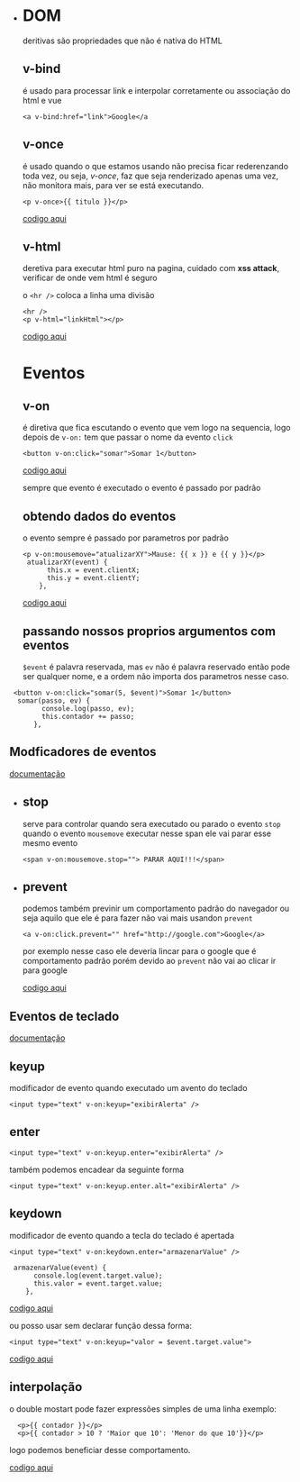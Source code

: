 - # DOM

  deritivas são propriedades que não é nativa do HTML

  ## v-bind

  é usado para processar link e interpolar corretamente ou associação do html e vue

  ```
  <a v-bind:href="link">Google</a
  ```

  ## v-once

  é usado quando o que estamos usando não precisa ficar rederenzando toda vez, ou seja, _v-once_, faz que seja renderizado apenas uma vez, não monitora mais, para ver se está executando.

  ```
  <p v-once>{{ titulo }}</p>
  ```

  [codigo aqui](https://github.com/jhonatheberson/dominating-vuejs/blob/master/dom/template-v5.html)

  ## v-html

  deretiva para executar html puro na pagina, cuidado com **xss attack**, verificar de onde vem html é seguro

  o `<hr />` coloca a linha uma divisão

  ```
  <hr />
  <p v-html="linkHtml"></p>
  ```

  [codigo aqui](https://github.com/jhonatheberson/dominating-vuejs/blob/master/dom/template-v6.html)

  # Eventos

  ## v-on

  é diretiva que fica escutando o evento que vem logo na sequencia, logo depois de `v-on:` tem que passar o nome da evento `click`

  ```
  <button v-on:click="somar">Somar 1</button>
  ```

  [codigo aqui](https://github.com/jhonatheberson/dominating-vuejs/blob/master/dom/eventos-v1.html)

  sempre que evento é executado o evento é passado por padrão

  ## obtendo dados do eventos

  o evento sempre é passado por parametros por padrão

  ```
  <p v-on:mousemove="atualizarXY">Mause: {{ x }} e {{ y }}</p>
   atualizarXY(event) {
        this.x = event.clientX;
        this.y = event.clientY;
      },
  ```

  [codigo aqui](https://github.com/jhonatheberson/dominating-vuejs/blob/master/dom/eventos-v2.html)

  ## passando nossos proprios argumentos com eventos

  `$event` é palavra reservada, mas `ev` não é palavra reservado então pode ser qualquer nome, e a ordem não importa dos parametros nesse caso.

```
 <button v-on:click="somar(5, $event)">Somar 1</button>
  somar(passo, ev) {
        console.log(passo, ev);
        this.contador += passo;
      },
```

## Modficadores de eventos

[documentação](https://vuejs.org/v2/guide/events.html#Event-Modifiers)

- ## stop

  serve para controlar quando sera executado ou parado o evento `stop` quando o evento `mousemove` executar nesse span ele vai parar esse mesmo evento

  ```
  <span v-on:mousemove.stop=""> PARAR AQUI!!!</span>
  ```

- ## prevent

  podemos também previnir um comportamento padrão do navegador ou seja aquilo que ele é para fazer não vai mais usandon `prevent`

  ```
  <a v-on:click.prevent="" href="http://google.com">Google</a>
  ```

  por exemplo nesse caso ele deveria lincar para o google que é comportamento padrão porém devido ao `prevent` não vai ao clicar ir para google

  [codigo aqui](https://github.com/jhonatheberson/dominating-vuejs/blob/master/dom/eventos-v4.html)

## Eventos de teclado

[documentação](https://vuejs.org/v2/guide/events.html#Key-Modifiers)

## keyup

modificador de evento quando executado um avento do teclado

```
<input type="text" v-on:keyup="exibirAlerta" />
```

## enter

```
<input type="text" v-on:keyup.enter="exibirAlerta" />
```

também podemos encadear da seguinte forma

```
<input type="text" v-on:keyup.enter.alt="exibirAlerta" />
```

## keydown

modificador de evento quando a tecla do teclado é apertada

```
<input type="text" v-on:keydown.enter="armazenarValue" />

 armazenarValue(event) {
      console.log(event.target.value);
      this.valor = event.target.value;
    },
```

[codigo aqui](https://github.com/jhonatheberson/dominating-vuejs/blob/master/dom/desafio-02)

ou posso usar sem declarar função dessa forma:

```
<input type="text" v-on:keyup="valor = $event.target.value">
```

[codigo aqui](https://github.com/jhonatheberson/dominating-vuejs/blob/master/dom/desafio-02-resp)

## interpolação

o double mostart pode fazer expressões simples de uma linha exemplo:

```
  <p>{{ contador }}</p>
  <p>{{ contador > 10 ? 'Maior que 10': 'Menor do que 10'}}</p>
```

logo podemos beneficiar desse comportamento.

[codigo aqui](https://github.com/jhonatheberson/dominating-vuejs/blob/master/dom/interpolacao.html)

